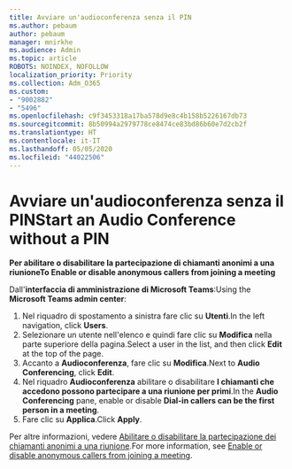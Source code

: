 ```yaml
---
title: Avviare un'audioconferenza senza il PIN
ms.author: pebaum
author: pebaum
manager: mnirkhe
ms.audience: Admin
ms.topic: article
ROBOTS: NOINDEX, NOFOLLOW
localization_priority: Priority
ms.collection: Adm_O365
ms.custom:
- "9002882"
- "5496"
ms.openlocfilehash: c9f3453318a17ba578d9e8c4b158b5226167db73
ms.sourcegitcommit: 8b50994a2979778ce8474ce83bd86b60e7d2cb2f
ms.translationtype: HT
ms.contentlocale: it-IT
ms.lasthandoff: 05/05/2020
ms.locfileid: "44022506"
---
```

# <a name="start-an-audio-conference-without-a-pin"></a><span data-ttu-id="dfc4b-102">Avviare un'audioconferenza senza il PIN</span><span class="sxs-lookup"><span data-stu-id="dfc4b-102">Start an Audio Conference without a PIN</span></span>

<span data-ttu-id="dfc4b-103">**Per abilitare o disabilitare la partecipazione di chiamanti anonimi a una riunione**</span><span class="sxs-lookup"><span data-stu-id="dfc4b-103">**To Enable or disable anonymous callers from joining a meeting**</span></span>

<span data-ttu-id="dfc4b-104">Dall'**interfaccia di amministrazione di Microsoft Teams**:</span><span class="sxs-lookup"><span data-stu-id="dfc4b-104">Using the **Microsoft Teams admin center**:</span></span>

1. <span data-ttu-id="dfc4b-105">Nel riquadro di spostamento a sinistra fare clic su **Utenti**.</span><span class="sxs-lookup"><span data-stu-id="dfc4b-105">In the left navigation, click **Users**.</span></span>
2. <span data-ttu-id="dfc4b-106">Selezionare un utente nell'elenco e quindi fare clic su **Modifica** nella parte superiore della pagina.</span><span class="sxs-lookup"><span data-stu-id="dfc4b-106">Select a user in the list, and then click **Edit** at the top of the page.</span></span>
3. <span data-ttu-id="dfc4b-107">Accanto a **Audioconferenza**, fare clic su **Modifica**.</span><span class="sxs-lookup"><span data-stu-id="dfc4b-107">Next to **Audio Conferencing**, click **Edit**.</span></span>
4. <span data-ttu-id="dfc4b-108">Nel riquadro **Audioconferenza** abilitare o disabilitare **I chiamanti che accedono possono partecipare a una riunione per primi**.</span><span class="sxs-lookup"><span data-stu-id="dfc4b-108">In the **Audio Conferencing** pane, enable or disable **Dial-in callers can be the first person in a meeting**.</span></span>
5. <span data-ttu-id="dfc4b-109">Fare clic su **Applica**.</span><span class="sxs-lookup"><span data-stu-id="dfc4b-109">Click **Apply**.</span></span>

<span data-ttu-id="dfc4b-110">Per altre informazioni, vedere [Abilitare o disabilitare la partecipazione dei chiamanti anonimi a una riunione](https://docs.microsoft.com/microsoftteams/start-an-audio-conference-over-the-phone-without-a-pin-in-teams).</span><span class="sxs-lookup"><span data-stu-id="dfc4b-110">For more information, see [Enable or disable anonymous callers from joining a meeting](https://docs.microsoft.com/microsoftteams/start-an-audio-conference-over-the-phone-without-a-pin-in-teams).</span></span>

